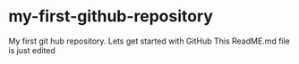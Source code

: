 # my-first-github-repository
My first git hub repository. Lets get started with GitHub
This ReadME.md file is just edited 
